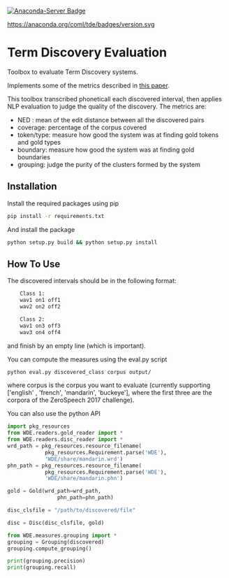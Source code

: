 [![Anaconda-Server Badge](https://anaconda.org/coml/tde/badges/version.svg)](
https://anaconda.org/coml/tde)


https://anaconda.org/coml/tde/badges/version.svg

Term Discovery Evaluation
=========================

Toolbox to evaluate  Term Discovery systems.

Implements some of the metrics described in [this paper](https://core.ac.uk/download/pdf/48187287.pdf).

This toolbox transcribed phoneticall each discovered interval, then applies 
NLP evaluation to judge the quality of the discovery.
The metrics are:
- NED : mean of the edit distance between all the discovered pairs
- coverage: percentage of the corpus covered
- token/type: measure how good the system was at finding gold tokens and gold types
- boundary: measure how good the system was at finding gold boundaries
- grouping: judge the purity of the clusters formed by the system

Installation
------------

Install the required packages using pip

```bash
pip install -r requirements.txt
```

And install the package

```bash
python setup.py build && python setup.py install
```

How To Use
----------

The discovered intervals should be in the following format:

```bash
    Class 1:
    wav1 on1 off1
    wav2 on2 off2

    Class 2:
    wav1 on3 off3
    wav3 on4 off4

```

and finish by an empty line (which is important).

You can compute the measures using the eval.py script

```bash
python eval.py discovered_class corpus output/
```

where corpus is the corpus you want to evaluate (currently supporting ['english'
, 'french', 'mandarin', 'buckeye'], where the first three are the corpora of the
ZeroSpeech 2017 challenge).

You can also use the python API

```python
import pkg_resources 
from WDE.readers.gold_reader import *
from WDE.readers.disc_reader import *
wrd_path = pkg_resources.resource_filename(
            pkg_resources.Requirement.parse('WDE'),
            'WDE/share/mandarin.wrd')
phn_path = pkg_resources.resource_filename(
            pkg_resources.Requirement.parse('WDE'),
            'WDE/share/mandarin.phn')

gold = Gold(wrd_path=wrd_path, 
                phn_path=phn_path) 

disc_clsfile = "/path/to/discovered/file"

disc = Disc(disc_clsfile, gold) 

from WDE.measures.grouping import * 
grouping = Grouping(discovered)
grouping.compute_grouping()

print(grouping.precision)
print(grouping.recall)
```


